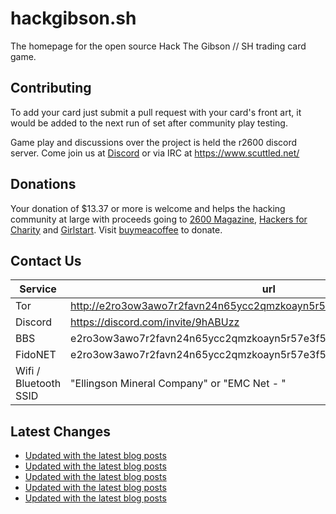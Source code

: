 # hackgibson.sh
The homepage for the open source Hack The Gibson // SH trading card game.


## Contributing

To add your card just submit a pull request with your card's front art, it would be added to the next run of set after community play testing.

Game play and discussions over the project is held the r2600 discord server. Come join us at [Discord](https://discord.com/invite/9hABUzz) or via IRC at https://www.scuttled.net/


## Donations

Your donation of $13.37 or more is welcome and helps the hacking community at large with proceeds going to [2600 Magazine](https://2600.com/), [Hackers for Charity](https://hackersforcharity.org) and [Girlstart](https://girlstart.org).  Visit [buymeacoffee](https://www.buymeacoffee.com/hackgibson.sh) to donate.


## Contact Us

Service | url
-|-
Tor | http://e2ro3ow3awo7r2favn24n65ycc2qmzkoayn5r57e3f56nvjwdcgg32ad.onion
Discord | https://discord.com/invite/9hABUzz
BBS | e2ro3ow3awo7r2favn24n65ycc2qmzkoayn5r57e3f56nvjwdcgg32ad.onion:23
FidoNET | e2ro3ow3awo7r2favn24n65ycc2qmzkoayn5r57e3f56nvjwdcgg32ad.onion:24554
Wifi / Bluetooth SSID | "Ellingson Mineral Company" or "EMC Net - <fidonet address>"

## Latest Changes
<!-- BLOG-POST-LIST:START -->
- [Updated with the latest blog posts](https://github.com/DFW2600/hackgibson.sh/commit/a67ad0f678007d847c4c4267fc11f23276ac6f6e)
- [Updated with the latest blog posts](https://github.com/DFW2600/hackgibson.sh/commit/0322c7321b1745374d4622f9bb2224cff956e93e)
- [Updated with the latest blog posts](https://github.com/DFW2600/hackgibson.sh/commit/f04f43c3ff5d192fff41952d795b36da0369dbf2)
- [Updated with the latest blog posts](https://github.com/DFW2600/hackgibson.sh/commit/23d57e6b5a4f1fc4f92062057c957795bfcc5913)
- [Updated with the latest blog posts](https://github.com/DFW2600/hackgibson.sh/commit/00a1f63f2703a55d0c2d2edf786b42548299f8de)
<!-- BLOG-POST-LIST:END -->
